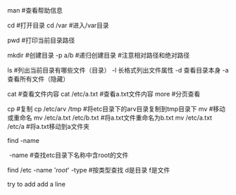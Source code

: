 man			#查看帮助信息

cd    			  #打开目录
	cd /var		#进入/var目录

pwd			#打印当前目录路径

mkdir			#创建目录
	-p a/b		#递归创建目录
#注意相对路径和绝对路径

ls			#列出当前目录有哪些文件（目录）
	-l  长格式列出文件属性
	-d  查看目录本身
	-a  查看所有文件（隐藏）

cat			#查看文件内容
	cat /etc/a.txt	#查看a.txt文件内容
	more		#分页查看

cp			#复制
	cp /etc/arv /tmp    #将etc目录下的arv目录复制到tmp目录下
mv			#移动或重命名
	mv /etc/a.txt /etc/b.txt	#将a.txt文件重命名为b.txt
	mv /etc/a.txt /etc/a		#将a.txt移动到a文件夹

find  -name    

​	-name #查找etc目录下名称中含root的文件

find /etc -name '*root*'
	-type #按类型查找 d是目录 f是文件

try to add
add a line

